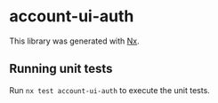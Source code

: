 # account-ui-auth

This library was generated with [Nx](https://nx.dev).

## Running unit tests

Run `nx test account-ui-auth` to execute the unit tests.
